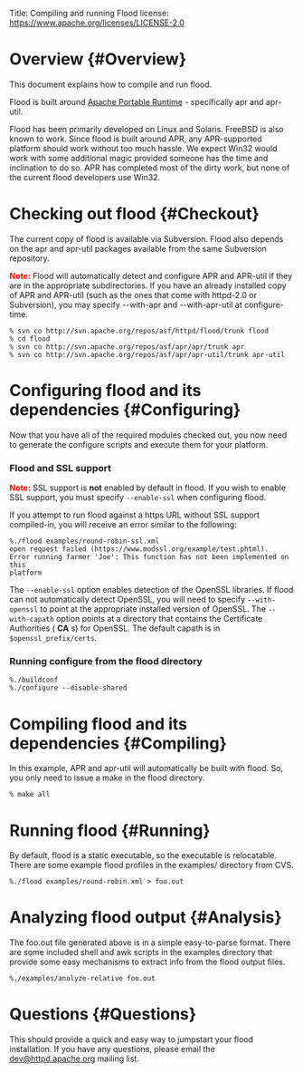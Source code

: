 Title: Compiling and running Flood
license: https://www.apache.org/licenses/LICENSE-2.0

# Overview  {#Overview}

This document explains how to compile and run flood.

Flood is built around [Apache Portable Runtime](http://apr.apache.org/) -
specifically apr and apr-util.

Flood has been primarily developed on Linux and Solaris. FreeBSD is also
known to work. Since flood is built around APR, any APR-supported platform
should work without too much hassle. We expect Win32 would work with some
additional magic provided someone has the time and inclination to do so.
APR has completed most of the dirty work, but none of the current flood
developers use Win32.

# Checking out flood  {#Checkout}

The current copy of flood is available via Subversion. Flood also depends
on the apr and apr-util packages available from the same Subversion
repository.

**<font color="red">Note:</font>** Flood will automatically detect and
configure APR and APR-util if they are in the appropriate subdirectories.
If you have an already installed copy of APR and APR-util (such as the ones
that come with httpd-2.0 or Subversion), you may specify --with-apr and
--with-apr-util at configure-time.

    % svn co http://svn.apache.org/repos/asf/httpd/flood/trunk flood
    % cd flood
    % svn co http://svn.apache.org/repos/asf/apr/apr/trunk apr
    % svn co http://svn.apache.org/repos/asf/apr/apr-util/trunk apr-util


# Configuring flood and its dependencies  {#Configuring}

Now that you have all of the required modules checked out, you now need to
generate the configure scripts and execute them for your platform.

### Flood and SSL support ###

**<font color="red">Note:</font>** SSL support is **not** enabled by
default in flood. If you wish to enable SSL support, you must specify
`--enable-ssl` when configuring flood.

If you attempt to run flood against a https URL without SSL support
compiled-in, you will receive an error similar to the following:

    %./flood examples/round-robin-ssl.xml
    open request failed (https://www.modssl.org/example/test.phtml).
    Error running farmer 'Joe': This function has not been implemented on this
    platform

The `--enable-ssl` option enables detection of the OpenSSL libraries. If
flood can not automatically detect OpenSSL, you will need to specify
`--with-openssl` to point at the appropriate installed version of OpenSSL.
The `--with-capath` option points at a directory that contains the
Certificate Authorities ( **CA** s) for OpenSSL. The default capath is in
`$openssl_prefix/certs`.

### Running configure from the flood directory ###

    %./buildconf
    %./configure --disable-shared


# Compiling flood and its dependencies  {#Compiling}

In this example, APR and apr-util will automatically be built with flood.
So, you only need to issue a make in the flood directory.

    % make all

# Running flood  {#Running}

By default, flood is a static executable, so the executable is relocatable.
There are some example flood profiles in the examples/ directory from CVS.

    %./flood examples/round-robin.xml > foo.out


# Analyzing flood output  {#Analysis}

The foo.out file generated above is in a simple easy-to-parse format. There
are some included shell and awk scripts in the examples directory that
provide some easy mechanisms to extract info from the flood output files.

    %./examples/analyze-relative foo.out


# Questions  {#Questions}

This should provide a quick and easy way to jumpstart your flood
installation. If you have any questions, please email the
dev@httpd.apache.org mailing list.

